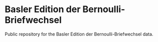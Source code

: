 # Basler Edition der Bernoulli-Briefwechsel 
Public repository for the Basler Edition der Bernoulli-Briefwechsel data.
